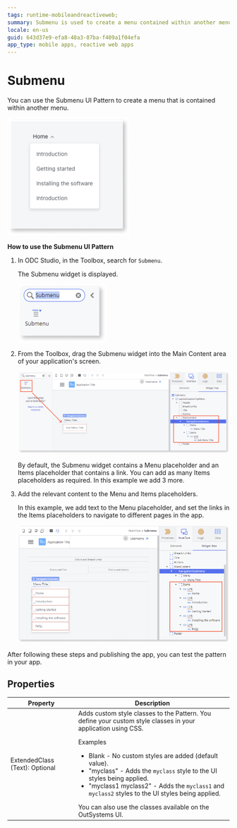 ```yaml
---
tags: runtime-mobileandreactiveweb;
summary: Submenu is used to create a menu contained within another menu.
locale: en-us
guid: 643d37e9-efa8-48a3-87ba-f409a1f04efa
app_type: mobile apps, reactive web apps
---
```


# Submenu

You can use the Submenu UI Pattern to create a menu that is contained within another menu.

![Example submenu](<images/submenu-example-ss.png>)

**How to use the Submenu UI Pattern**

1. In ODC Studio, in the Toolbox, search for `Submenu`.

    The Submenu widget is displayed.

    ![Submenu widget](<images/submenu-widget-ss.png>)

1. From the Toolbox, drag the Submenu widget into the Main Content area of your application's screen.

    ![Drag widget to screen](<images/submenu-dragwidget-ss.png>)

    By default, the Submenu widget contains a Menu placeholder and an Items placeholder that contains a link. You can add as many Items placeholders as required. In this example we add 3 more.

1. Add the relevant content to the Menu and Items placeholders.

    In this example, we add text to the Menu placeholder, and set the links in the Items placeholders to navigate to different pages in the app.

    ![Add content](<images/submenu-additems-ss.png>)

After following these steps and publishing the app, you can test the pattern in your app.

## Properties

| Property                       | Description                                                                                                                                                                                                                                                                                                                                                                                                                                                                                                                                                                                                                                            |
|--------------------------------|--------------------------------------------------------------------------------------------------------------------------------------------------------------------------------------------------------------------------------------------------------------------------------------------------------------------------------------------------------------------------------------------------------------------------------------------------------------------------------------------------------------------------------------------------------------------------------------------------------------------------------------------------------|
| ExtendedClass (Text): Optional | Adds custom style classes to the Pattern. You define your custom style classes in your application using CSS. <p>Examples <ul><li>Blank - No custom styles are added (default value).</li><li>"myclass" - Adds the ``myclass`` style to the UI styles being applied.</li><li>"myclass1 myclass2" - Adds the ``myclass1`` and ``myclass2`` styles to the UI styles being applied.</li></ul></p>You can also use the classes available on the OutSystems UI. |
